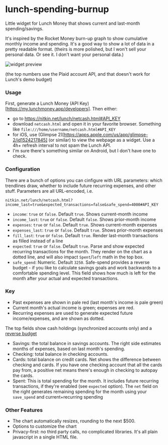 # lunch-spending-burnup
Little widget for Lunch Money that shows current and last-month spending/savings.

It's inspired by the Rocket Money burn-up graph to show cumulative monthly income
and spending. It's a good way to show a lot of data in a pretty readable format.
(theirs is more polished, but I won't sell your personal data. Or see it.
I don't want your personal data.)

![widget preview](https://github.com/user-attachments/assets/0def4828-50bf-4389-a84e-d096213f5f0d)

(the top numbers use the Plaid account API, and that doesn't work for Lunch's demo budget)

### Usage
First, generate a Lunch Money (API Key)[https://my.lunchmoney.app/developers]. Then either:
 - go to https://nitkin.net/lunch/netcash.html#API_KEY
 - download `netcash.html` and open it in your favorite browser. Something like
   `file:///home/username/netcash.html#API_KEY`
 - for iOS, use (Glimpse 2)[https://apps.apple.com/us/app/glimpse-2/id1524217845] (or similar)
   to view the webpage as a widget. Use a 4h+ refresh interval to not spam the Lunch API.
 - I'm sure there's something similar on Android, but I don't have one to check.

### Configuration
There are a bunch of options you can cinfigure with URL parameters: which trendlines draw,
whether to include future recurring expenses, and other stuff. Parameters are all URL-encoded, i.e.
```
nitkin.net/lunch/netcash.html?income_last=true&expected_transactions=false&safe_spend=4000#API_KEY
```

 - `income`: `true` or `false`. Default `true`. Shows current-month income
 - `income_last`: `true` or `false`. Default `false`. Shows prior-month income
 - `expenses`: `true` or `false`. Default `true`. Shows current-month expenses
 - `expenses_last`: `true` or `false`. Default `true`. Shows prior-month expenses
 - `fill_last`: `true` or `false`. Default `true`. Render last-month transactions as filled instead of a line
 - `expected`: `true` or `false`. Default `true`. Parse and show expected
        recurring transactions for the month. They render on the chart as a dotted line,
        and will also impact `Spent`/`left` math in the top box.
 - `safe_spend`: Numeric. Default `3250`. Safe-spend provides a reverse budget -
        if you like to calculate savings goals and work backwards to
        a comfortable spending level. This field shows how much is left
        for the month after your actual and expected transactions.

### Key
 - Past expenses are shown in pale red (last month's income is pale green)
 - Current month's actual income is green; expenses are red.
 - Recurring expenses are used to generate expected future income/expenses,
   and are shown as dotted.

The top fields show cash holdings (synchronized accounts only) and a [reverse budget](https://lunchmoney.app/blog/pay-yourself-first-reverse-budgeting)
 - Savings: the total balance in savings accounts. The right side
   estimates months of expenses, based on last month's spending.
 - Checking: total balance in checking accounts.
 - Cards: total balance on credit cards. Net shows the difference
   between checking and cards. If you have one checking
   account that all the cards pay from, a positive net means there's
   enough in checking to autopay the cards.
 - Spent: This is total spending for the month. It includes future
   recurring transactions, if they're enabled (see `expected` option).
   The `net` field on the right generates remaining spending for the
   month using your `save_spend` and current+recurring spending 
   
### Other Features
 - The chart automatically resizes, rounding to the next $500.
 - Options to customize the chart
 - Privacy-first: no third party calls, no complicated libraries.
   It's all plain javascript in a single HTML file.


